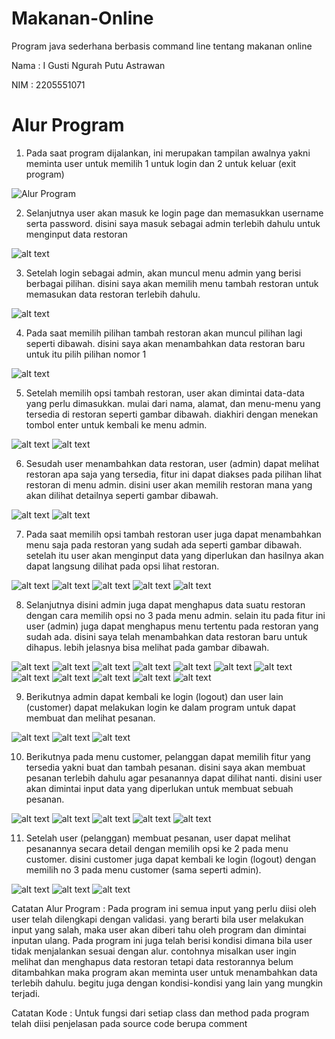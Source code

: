 # Makanan-Online
Program java sederhana berbasis command line tentang makanan online

Nama : I Gusti Ngurah Putu Astrawan

NIM  : 2205551071

# Alur Program

1. Pada saat program dijalankan, ini merupakan tampilan awalnya yakni meminta user untuk memilih 1 untuk login dan 2 untuk keluar (exit program)
   
![Alur Program](https://github.com/WahtuAstrawan/Makanan-Online/blob/master/Dokumentasi%20Alur/Screenshot%20(568).png?raw=true)

2. Selanjutnya user akan masuk ke login page dan memasukkan username serta password. disini saya masuk sebagai admin terlebih dahulu untuk menginput data restoran

![alt text](https://github.com/WahtuAstrawan/Makanan-Online/blob/master/Dokumentasi%20Alur/Screenshot%20(569).png?raw=true)

3. Setelah login sebagai admin, akan muncul menu admin yang berisi berbagai pilihan. disini saya akan memilih menu tambah restoran untuk memasukan data restoran terlebih dahulu.

![alt text](https://github.com/WahtuAstrawan/Makanan-Online/blob/master/Dokumentasi%20Alur/Screenshot%20(505).png?raw=true)

4. Pada saat memilih pilihan tambah restoran akan muncul pilihan lagi seperti dibawah. disini saya akan menambahkan data restoran baru untuk itu pilih pilihan nomor 1

![alt text](https://github.com/WahtuAstrawan/Makanan-Online/blob/master/Dokumentasi%20Alur/Screenshot%20(506).png?raw=true)

5. Setelah memilih opsi tambah restoran, user akan dimintai data-data yang perlu dimasukkan. mulai dari nama, alamat, dan menu-menu yang tersedia di restoran seperti gambar dibawah. diakhiri dengan menekan tombol enter untuk kembali ke menu admin.

![alt text](https://github.com/WahtuAstrawan/Makanan-Online/blob/master/Dokumentasi%20Alur/Screenshot%20(514).png?raw=true)
![alt text](https://github.com/WahtuAstrawan/Makanan-Online/blob/master/Dokumentasi%20Alur/Screenshot%20(515).png?raw=true)

6. Sesudah user menambahkan data restoran, user (admin) dapat melihat restoran apa saja yang tersedia, fitur ini dapat diakses pada pilihan lihat restoran di menu admin. disini user akan memilih restoran mana yang akan dilihat detailnya seperti gambar dibawah.

![alt text](https://github.com/WahtuAstrawan/Makanan-Online/blob/master/Dokumentasi%20Alur/Screenshot%20(517).png?raw=true)
![alt text](https://github.com/WahtuAstrawan/Makanan-Online/blob/master/Dokumentasi%20Alur/Screenshot%20(518).png?raw=true)

7. Pada saat memilih opsi tambah restoran user juga dapat menambahkan menu saja pada restoran yang sudah ada seperti gambar dibawah. setelah itu user akan menginput data yang diperlukan dan hasilnya akan dapat langsung dilihat pada opsi lihat restoran.

![alt text](https://github.com/WahtuAstrawan/Makanan-Online/blob/master/Dokumentasi%20Alur/Screenshot%20(520).png?raw=true)
![alt text](https://github.com/WahtuAstrawan/Makanan-Online/blob/master/Dokumentasi%20Alur/Screenshot%20(521).png?raw=true)
![alt text](https://github.com/WahtuAstrawan/Makanan-Online/blob/master/Dokumentasi%20Alur/Screenshot%20(522).png?raw=true)
![alt text](https://github.com/WahtuAstrawan/Makanan-Online/blob/master/Dokumentasi%20Alur/Screenshot%20(526).png?raw=true)
![alt text](https://github.com/WahtuAstrawan/Makanan-Online/blob/master/Dokumentasi%20Alur/Screenshot%20(527).png?raw=true)

8. Selanjutnya disini admin juga dapat menghapus data suatu restoran dengan cara memilih opsi no 3 pada menu admin. selain itu pada fitur ini user (admin) juga dapat menghapus menu tertentu pada restoran yang sudah ada. disini saya telah menambahkan data restoran baru untuk dihapus. lebih jelasnya bisa melihat pada gambar dibawah.

![alt text](https://github.com/WahtuAstrawan/Makanan-Online/blob/master/Dokumentasi%20Alur/Screenshot%20(528).png?raw=true)
![alt text](https://github.com/WahtuAstrawan/Makanan-Online/blob/master/Dokumentasi%20Alur/Screenshot%20(529).png?raw=true)
![alt text](https://github.com/WahtuAstrawan/Makanan-Online/blob/master/Dokumentasi%20Alur/Screenshot%20(530).png?raw=true)
![alt text](https://github.com/WahtuAstrawan/Makanan-Online/blob/master/Dokumentasi%20Alur/Screenshot%20(531).png?raw=true)
![alt text](https://github.com/WahtuAstrawan/Makanan-Online/blob/master/Dokumentasi%20Alur/Screenshot%20(533).png?raw=true)
![alt text](https://github.com/WahtuAstrawan/Makanan-Online/blob/master/Dokumentasi%20Alur/Screenshot%20(534).png?raw=true)
![alt text](https://github.com/WahtuAstrawan/Makanan-Online/blob/master/Dokumentasi%20Alur/Screenshot%20(535).png?raw=true)
![alt text](https://github.com/WahtuAstrawan/Makanan-Online/blob/master/Dokumentasi%20Alur/Screenshot%20(537).png?raw=true)
![alt text](https://github.com/WahtuAstrawan/Makanan-Online/blob/master/Dokumentasi%20Alur/Screenshot%20(539).png?raw=true)
![alt text](https://github.com/WahtuAstrawan/Makanan-Online/blob/master/Dokumentasi%20Alur/Screenshot%20(540).png?raw=true)
![alt text](https://github.com/WahtuAstrawan/Makanan-Online/blob/master/Dokumentasi%20Alur/Screenshot%20(543).png?raw=true)
![alt text](https://github.com/WahtuAstrawan/Makanan-Online/blob/master/Dokumentasi%20Alur/Screenshot%20(545).png?raw=true)

9. Berikutnya admin dapat kembali ke login (logout) dan user lain (customer) dapat melakukan login ke dalam program untuk dapat membuat dan melihat pesanan.

![alt text](https://github.com/WahtuAstrawan/Makanan-Online/blob/master/Dokumentasi%20Alur/Screenshot%20(546).png?raw=true)
![alt text](https://github.com/WahtuAstrawan/Makanan-Online/blob/master/Dokumentasi%20Alur/Screenshot%20(548).png?raw=true)
![alt text](https://github.com/WahtuAstrawan/Makanan-Online/blob/master/Dokumentasi%20Alur/Screenshot%20(568).png?raw=true)

10. Berikutnya pada menu customer, pelanggan dapat memilih fitur yang tersedia yakni buat dan tambah pesanan. disini saya akan membuat pesanan terlebih dahulu agar pesanannya dapat dilihat nanti. disini user akan dimintai input data yang diperlukan untuk membuat sebuah pesanan.

![alt text](https://github.com/WahtuAstrawan/Makanan-Online/blob/master/Dokumentasi%20Alur/Screenshot%20(551).png?raw=true)
![alt text](https://github.com/WahtuAstrawan/Makanan-Online/blob/master/Dokumentasi%20Alur/Screenshot%20(552).png?raw=true)
![alt text](https://github.com/WahtuAstrawan/Makanan-Online/blob/master/Dokumentasi%20Alur/Screenshot%20(556).png?raw=true)
![alt text](https://github.com/WahtuAstrawan/Makanan-Online/blob/master/Dokumentasi%20Alur/Screenshot%20(562).png?raw=true)
![alt text](https://github.com/WahtuAstrawan/Makanan-Online/blob/master/Dokumentasi%20Alur/Screenshot%20(564).png?raw=true)

11. Setelah user (pelanggan) membuat pesanan, user dapat melihat pesanannya secara detail dengan memilih opsi ke 2 pada menu customer. disini customer juga dapat kembali ke login (logout) dengan memilih no 3 pada menu customer (sama seperti admin).

![alt text](https://github.com/WahtuAstrawan/Makanan-Online/blob/master/Dokumentasi%20Alur/Screenshot%20(565).png?raw=true)
![alt text](https://github.com/WahtuAstrawan/Makanan-Online/blob/master/Dokumentasi%20Alur/Screenshot%20(566).png?raw=true)
![alt text](https://github.com/WahtuAstrawan/Makanan-Online/blob/master/Dokumentasi%20Alur/Screenshot%20(567).png?raw=true)

Catatan Alur Program : Pada program ini semua input yang perlu diisi oleh user telah dilengkapi dengan validasi. yang berarti bila user melakukan input yang salah, maka user akan diberi tahu oleh program dan dimintai inputan ulang. Pada program ini juga telah berisi kondisi dimana bila user tidak menjalankan sesuai dengan alur. contohnya misalkan user ingin melihat dan menghapus data restoran tetapi data restorannya belum ditambahkan maka program akan meminta user untuk menambahkan data terlebih dahulu. begitu juga dengan kondisi-kondisi yang lain yang mungkin terjadi.

Catatan Kode : Untuk fungsi dari setiap class dan method pada program telah diisi penjelasan pada source code berupa comment
